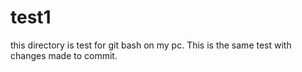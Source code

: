 # test1
this directory is test for git bash on my pc.
This is the same test with changes made to commit.